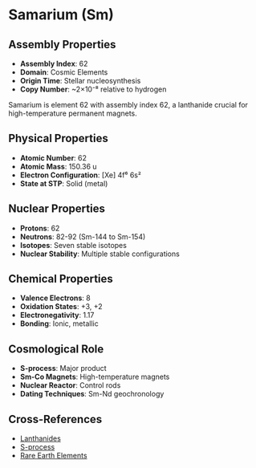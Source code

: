 # Samarium (Sm)

## Assembly Properties
- **Assembly Index**: 62
- **Domain**: Cosmic Elements
- **Origin Time**: Stellar nucleosynthesis
- **Copy Number**: ~2×10⁻⁸ relative to hydrogen

Samarium is element 62 with assembly index 62, a lanthanide crucial for high-temperature permanent magnets.

## Physical Properties
- **Atomic Number**: 62
- **Atomic Mass**: 150.36 u
- **Electron Configuration**: [Xe] 4f⁶ 6s²
- **State at STP**: Solid (metal)

## Nuclear Properties
- **Protons**: 62
- **Neutrons**: 82-92 (Sm-144 to Sm-154)
- **Isotopes**: Seven stable isotopes
- **Nuclear Stability**: Multiple stable configurations

## Chemical Properties
- **Valence Electrons**: 8
- **Oxidation States**: +3, +2
- **Electronegativity**: 1.17
- **Bonding**: Ionic, metallic

## Cosmological Role
- **S-process**: Major product
- **Sm-Co Magnets**: High-temperature magnets
- **Nuclear Reactor**: Control rods
- **Dating Techniques**: Sm-Nd geochronology

## Cross-References
- [Lanthanides](/domains/cosmic/elements/lanthanides.md)
- [S-process](/domains/cosmic/processes/s_process.md)
- [Rare Earth Elements](/domains/cosmic/elements/rare_earths.md)